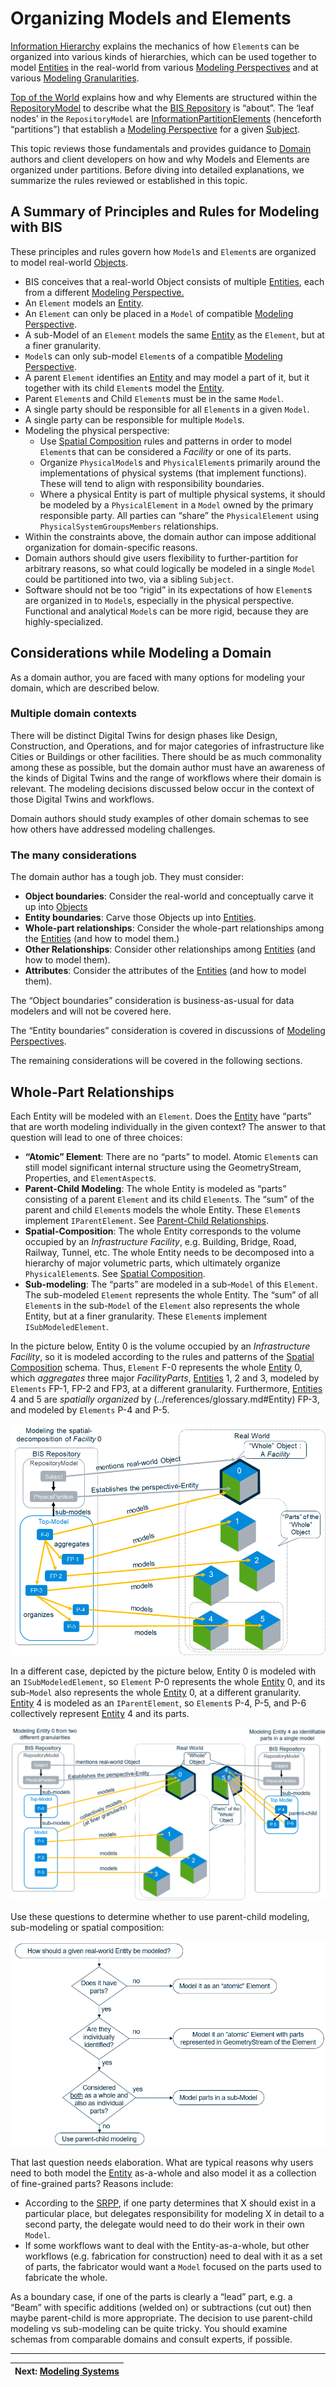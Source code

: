 # Organizing Models and Elements

[Information Hierarchy](./information-hierarchy.md) explains the mechanics of how `Element`s can be organized into various kinds of hierarchies, which can be used together to model [Entities](../references/glossary.md#Entity) in the real-world from various [Modeling Perspectives](./modeling-perspectives.md) and at various [Modeling Granularities](../references/glossary.md#Granularity).

[Top of the World](./top-of-the-world.md) explains how and why Elements are structured within the [RepositoryModel](../references/glossary.md#RepositoryModel) to describe what the [BIS Repository](../references/glossary.md#Bis-Repository) is “about”. The ‘leaf nodes’ in the `RepositoryModel` are [InformationPartitionElements](../references/glossary.md#InformationPartitionElement) (henceforth “partitions”) that establish a [Modeling Perspective](./modeling-perspectives.md) for a given [Subject](../references/glossary.md#Subject).

This topic reviews those fundamentals and provides guidance to [Domain](../references/glossary.md#Domain) authors and client developers on how and why Models and Elements are organized under partitions. Before diving into detailed explanations, we summarize the rules reviewed or established in this topic.

## A Summary of Principles and Rules for Modeling with BIS

These principles and rules govern how `Model`s and `Element`s are organized to model real-world [Objects](../references/glossary.md#Object).

- BIS conceives that a real-world Object consists of multiple [Entities](../references/glossary.md#Entity), each from a different [Modeling Perspective.](./modeling-perspectives.md)
- An `Element` models an [Entity](../references/glossary.md#Entity).
- An `Element` can only be placed in a `Model` of compatible [Modeling Perspective](./modeling-perspectives.md).
- A sub-Model of an `Element` models the same [Entity](../references/glossary.md#Entity) as the `Element`, but at a finer granularity.
- `Model`s can only sub-model `Element`s of a compatible [Modeling Perspective](./modeling-perspectives.md).
- A parent `Element` identifies an [Entity](../references/glossary.md#Entity) and may model a part of it, but it together with its child `Element`s model the [Entity](../references/glossary.md#Entity).
- Parent `Element`s and Child `Element`s must be in the same `Model`.
- A single party should be responsible for all `Element`s in a given `Model`.
- A single party can be responsible for multiple `Model`s.
- Modeling the physical perspective:
  - Use [Spatial Composition](./spatial-composition.md) rules and patterns in order to model `Element`s that can be considered a *Facility* or one of its parts.
  - Organize `PhysicalModel`s and `PhysicalElement`s primarily around the implementations of physical systems (that implement functions). These will tend to align with responsibility boundaries.
  - Where a physical Entity is part of multiple physical systems, it should be modeled by a `PhysicalElement` in a `Model` owned by the primary responsible party. All parties can “share” the `PhysicalElement` using `PhysicalSystemGroupsMembers` relationships.
- Within the constraints above, the domain author can impose additional organization for domain-specific reasons.
- Domain authors should give users flexibility to further-partition for arbitrary reasons, so what could logically be modeled in a single `Model` could be partitioned into two, via a sibling `Subject`.
- Software should not be too “rigid” in its expectations of how `Element`s are organized in to `Model`s, especially in the physical perspective. Functional and analytical `Model`s can be more rigid, because they are highly-specialized.

## Considerations while Modeling a Domain

As a domain author, you are faced with many options for modeling your domain, which are described below.

### Multiple domain contexts

There will be distinct Digital Twins for design phases like Design, Construction, and Operations, and for major categories of infrastructure like Cities or Buildings or other facilities. There should be as much commonality among these as possible, but the domain author must have an awareness of the kinds of Digital Twins and the range of workflows where their domain is relevant. The modeling decisions discussed below occur in the context of those Digital Twins and workflows.

Domain authors should study examples of other domain schemas to see how others have addressed modeling challenges.

### The many considerations

The domain author has a tough job. They must consider:

- **Object boundaries**: Consider the real-world and conceptually carve it up into [Objects](../references/glossary.md#Object)
- **Entity boundaries**: Carve those Objects up into [Entities](../references/glossary.md#Entity).
- **Whole-part relationships**: Consider the whole-part relationships among the [Entities](../references/glossary.md#Entity) (and how to model them.)
- **Other Relationships**: Consider other relationships among [Entities](../references/glossary.md#Entity) (and how to model them).
- **Attributes**: Consider the attributes of the [Entities](../references/glossary.md#Entity) (and how to model them).

The “Object boundaries” consideration is business-as-usual for data modelers and will not be covered here.

The “Entity boundaries” consideration is covered in discussions of [Modeling Perspectives](./modeling-perspectives.md).

The remaining considerations will be covered in the following sections.

## Whole-Part Relationships

Each Entity will be modeled with an `Element`. Does the [Entity](../references/glossary.md#Entity) have “parts” that are worth modeling individually in the given context? The answer to that question will lead to one of three choices:

- **“Atomic” Element**: There are no “parts” to model. Atomic `Element`s can still model significant internal structure using the GeometryStream, Properties, and `ElementAspect`s.
- **Parent-Child Modeling**: The whole Entity is modeled as “parts” consisting of a parent `Element` and its child `Element`s. The “sum” of the parent and child `Element`s models the whole Entity. These `Element`s implement `IParentElement`. See [Parent-Child Relationships](../fundamentals/element-fundamentals.md#Parent-Child-Relationships).
- **Spatial-Composition**: The whole Entity corresponds to the volume occupied by an *Infrastructure Facility*, e.g. Building, Bridge, Road, Railway, Tunnel, etc. The whole Entity needs to be decomposed into a hierarchy of major volumetric parts, which ultimately organize `PhysicalElement`s. See [Spatial Composition](./spatial-composition.md).
- **Sub-modeling**: The “parts” are modeled in a sub-`Model` of this `Element`. The sub-modeled `Element` represents the whole Entity. The “sum” of all `Element`s in the sub-`Model` of the `Element` also represents the whole Entity, but at a finer granularity. These `Element`s implement `ISubModeledElement`.

In the picture below, Entity 0 is the volume occupied by an *Infrastructure Facility*, so it is modeled according to the rules and patterns of the [Spatial Composition](./spatial-composition.md) schema. Thus, `Element` F-0 represents the whole [Entity](../references/glossary.md#Entity) 0, which *aggregates* three major *FacilityParts*, [Entities](../references/glossary.md#Entity) 1, 2 and 3, modeled by `Elements` FP-1, FP-2 and FP3, at a different granularity. Furthermore, [Entities](../references/glossary.md#Entity) 4 and 5 are *spatially organized* by (../references/glossary.md#Entity) FP-3, and modeled by `Elements` P-4 and P-5.

![Whole-Part Mapping](../media/organizing-models-and-elements-01.png)

In a different case, depicted by the picture below, Entity 0 is modeled with an `ISubModeledElement`, so `Element` P-0 represents the whole [Entity](../references/glossary.md#Entity) 0, and its sub-`Model` also represents the whole [Entity](../references/glossary.md#Entity) 0, at a different granularity.  [Entity](../references/glossary.md#Entity) 4 is modeled as an `IParentElement`, so `Element`s P-4, P-5, and P-6 collectively represent [Entity](../references/glossary.md#Entity) 4 and its parts.

![Whole-Part Mapping](../media/organizing-models-and-elements-02.webp)

Use these questions to determine whether to use parent-child modeling, sub-modeling or spatial composition:

![Whole-Part Mapping Flowchart](../media/organizing-models-and-elements-03.png)

That last question needs elaboration. What are typical reasons why users need to both model the [Entity](../references/glossary.md#Entity) as-a-whole and also model it as a collection of fine-grained parts? Reasons include:

- According to the [SRPP](./srpp.md), if one party determines that X should exist in a particular place, but delegates responsibility for modeling X in detail to a second party, the delegate would need to do their work in their own `Model`.
- If some workflows want to deal with the Entity-as-a-whole, but other workflows (e.g. fabrication for construction) need to deal with it as a set of parts, the fabricator would want a `Model` focused on the parts used to fabricate the whole.

As a boundary case, if one of the parts is clearly a “lead” part, e.g. a “Beam” with specific additions (welded on) or subtractions (cut out) then maybe parent-child is more appropriate. The decision to use parent-child modeling vs sub-modeling can be quite tricky. You should examine schemas from comparable domains and consult experts, if possible.

---
| Next: [Modeling Systems](./modeling-systems.md)
|:---
